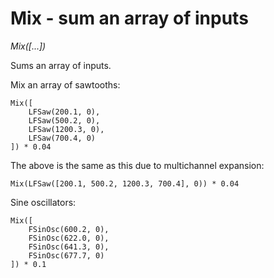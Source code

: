 # Mix - sum an array of inputs

_Mix([...])_

Sums an array of inputs.

Mix an array of sawtooths:

	Mix([
		LFSaw(200.1, 0),
		LFSaw(500.2, 0),
		LFSaw(1200.3, 0),
		LFSaw(700.4, 0)
	]) * 0.04

The above is the same as this due to multichannel expansion:

	Mix(LFSaw([200.1, 500.2, 1200.3, 700.4], 0)) * 0.04

Sine oscillators:

	Mix([
		FSinOsc(600.2, 0),
		FSinOsc(622.0, 0),
		FSinOsc(641.3, 0),
		FSinOsc(677.7, 0)
	]) * 0.1
